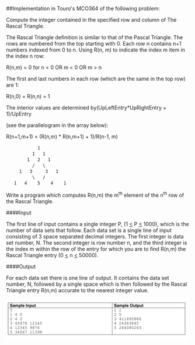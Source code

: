 ##Implementation in Touro's MCO364 of the following problem:

Compute the integer contained in the specified row and column of The Rascal Triangle.

The Rascal Triangle definition is similar to that of the Pascal Triangle.
The rows are numbered from the top starting with 0. Each row n contains n+1
numbers indexed from 0 to n. Using R(n, m) to indicate the index m item in the index n row:

R(n,m) = 0 for n < 0 OR m < 0 OR m > n

The first and last numbers in each row (which are the same in the top row) are 1:

R(n,0) = R(n,n) = 1

The interior values are determined by(UpLeftEntry*UpRightEntry + 1)/UpEntry

(see the parallelogram in the array below):

R(n+1,m+1) = (R(n,m) * R(n,m+1) + 1)/R(n-1, m)

                1
              1   1
            1   2   1
              /   \
         1   3     3   1
              \   /
       1   4    5    4    1
       
Write a program which computes R(n,m) the m<sup>th</sup> element of the n<sup>th</sup> row of the Rascal Triangle.

####Input

The first line of input contains a single integer P, (1 <u><</u> P <u><</u> 1000), which is the number
of data sets that follow. Each data set is a single line of input consisting of 3 space
separated decimal integers. The first integer is data set number, N. The second integer is row
number n, and the third integer is the index m within the row of the entry for which you are to find R(n,m)
the Rascal Triangle entry (0 <u><</u> n <u><</u> 50000).

####Output

For each data set there is one line of output. It contains the data set number, N, followed by a single
space which is then followed by the Rascal Triangle entry R(n,m) accurate to the nearest integer value.

![](RascalTriangleInputOutputSample.PNG)